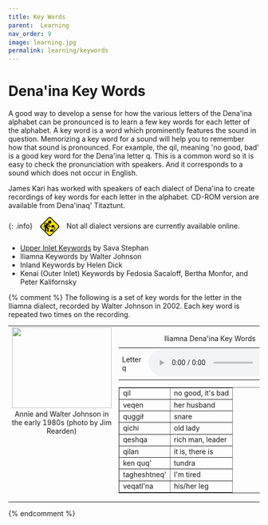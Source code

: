 ```yaml
---
title: Key Words
parent:  Learning
nav_order: 9
image: learning.jpg
permalink: learning/keywords
---
```


# Dena'ina Key Words

A good way to develop a sense for how the various letters of the Dena'ina alphabet can be pronounced is to learn a few key words for each letter of the alphabet. A key word is a word which prominently features the sound in question. Memorizing a key word for a sound will help you to remember how that sound is pronounced. For example, the <span class="den">qil</span>, meaning 'no good, bad' is a good key word for the Dena'ina letter <span class="den">q</span>. This is a common word so it is easy to check the pronunciation with speakers. And it corresponds to a sound which does not occur in English.

James Kari has worked with speakers of each dialect of Dena'ina to create recordings of key words for each letter in the alphabet.
CD-ROM version are available from Dena'inaq' Titaztunt.

{: .info}
<img src="/images/construction.gif" align="absmiddle" hspace="10">
Not all dialect versions are currently available online.


- [Upper Inlet Keywords](http://qenaga.github.io/sava)  by Sava Stephan
- Iliamna Keywords by Walter Johnson
- Inland Keywords by Helen Dick
- Kenai (Outer Inlet) Keywords by Fedosia Sacaloff, Bertha Monfor, and Peter Kalifornsky



{% comment %}
 The following is a set of key words for the letter   in the Iliamna dialect, recorded by Walter Johnson in 2002. Each key word is repeated two times on the recording.
</p>

<table border=0 width="100%">
<tr valign="top">
<td width="220" align="center"><img src="{{site.baseurl}}/images/wj.jpg" width="200" height="162"><br>
  <span class="fineprint">Annie and Walter Johnson in the early 1980s (photo by Jim Rearden)</span></td>

<td>
<table border="0" cellpadding="3" cellspacing="3" align="center">
<caption><nobr>Iliamna Dena'ina Key Words</nobr></caption>
<tr>
<!-- letter name here -->
<td>Letter q</td>
<!-- audio file link below -->
<td>

<!-- old style embedded audio -->
<!-- <embed src="http://qenaga.kaipumakani.org/media/audio/iliamna-q.mp3" controller="true" autoplay="false" height="24" width="100"> -->

<!-- new style HTML5 audio -->
<audio controls>
 <source src="http://qenaga.kaipumakani.org/media/audio/iliamna-q.mp3" type="audio/mp3">
 <p>Your browser does not support the HTML5 Audio element.</p>
</audio>

</td>
</tr></table>
<table border="1" cellpadding="3" cellspacing="3" align="center">
<!-- data here -->
<tr><td>qil</td><td>no good, it's bad</td></tr>
<tr><td>veqen</td><td>her husband</td></tr>
<tr><td>quggił</td><td>snare</td></tr>
<tr><td>qichi</td><td>old lady</td></tr>
<tr><td>qeshqa</td><td>rich man, leader</td></tr>
<tr><td>qilan</td><td>it is, there is</td></tr>
<tr><td>ken quq'</td><td>tundra</td></tr>
<tr><td>tagheshtneq'</td><td>I'm tired</td></tr>
<tr><td>veqatl'na</td><td>his/her leg</td></tr>

</table>
</td>
</tr></table>
{% endcomment %}

	
